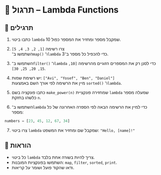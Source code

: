 # 📘 תרגול – Lambda Functions

## 🧪 תרגילים

1. כתבו ביטוי `lambda` שמקבל מספר ומחזיר את המספר כפול 10.

2. צרו רשימה `[1, 2, 3, 4, 5]`  
   השתמשו ב־`map()` ו־`lambda` כדי להכפיל כל מספר ב־3.

3. השתמשו ב־`filter()` ו־`lambda` כדי לסנן רק את המספרים הזוגיים מהרשימה `[10, 15, 20, 25, 30]`.

4. יש רשימת שמות: `["Avi", "Yosef", "Ben", "Daniel"]`  
   מיין את הרשימה לפי אורך השם באמצעות `sorted()` ו־`lambda`.

5. כתבו פונקציה בשם `make_power(n)` שמחזירה פונקציית `lambda` שמעלה מספר כלשהו בחזקת `n`.

6. השתמשו ב־`lambda` כדי למיין את הרשימה הבאה לפי הספרה האחרונה של כל מספר:
```python
numbers = [23, 45, 12, 67, 34]
```

7. צרו ביטוי `lambda` שמקבל שם ומחזיר את המשפט: `"Hello, [name]!"`

## 📌 הוראות

- כל ביטוי `lambda` צריך להיות בשורה אחת בלבד.
- השתמשו בפונקציות המובנות: `map`, `filter`, `sorted`, `print`.
- ודאו שהקוד פועל ושומר על קריאות.
